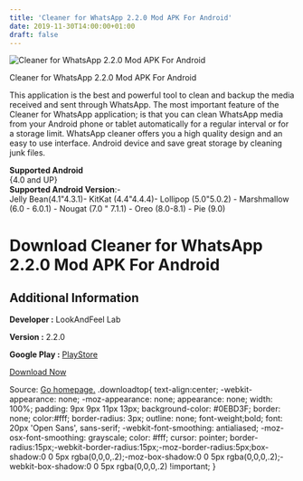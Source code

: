 ```yaml
---
title: 'Cleaner for WhatsApp 2.2.0 Mod APK For Android'
date: 2019-11-30T14:00:00+01:00
draft: false
---
```


![Cleaner for WhatsApp 2.2.0 Mod APK For Android](https://i2.wp.com/apkhome.net/wp-content/uploads/2019/11/Cleaner-for-WhatsApp-2.2.0-Mod.png "Cleaner for WhatsApp 2.2.0 Mod APK For Android")

  

Cleaner for WhatsApp 2.2.0 Mod APK For Android

This application is the best and powerful tool to clean and backup the media received and sent through WhatsApp. The most important feature of the Cleaner for WhatsApp application; is that you can clean WhatsApp media from your Android phone or tablet automatically for a regular interval or for a storage limit. WhatsApp cleaner offers you a high quality design and an easy to use interface. Android device and save great storage by cleaning junk files.

**Supported Android**  
{4.0 and UP}  
**Supported Android Version**:-  
Jelly Bean(4.1"4.3.1)- KitKat (4.4"4.4.4)- Lollipop (5.0"5.0.2) - Marshmallow (6.0 - 6.0.1) - Nougat (7.0 " 7.1.1) - Oreo (8.0-8.1) - Pie (9.0)

Download Cleaner for WhatsApp 2.2.0 Mod APK For Android
=======================================================

Additional Information
----------------------

**Developer :** LookAndFeel Lab

**Version :** 2.2.0

**Google Play :** [PlayStore](https://play.google.com/store/apps/details?id=com.lookandfeel.cleanerforwhatsapp)

  

[Download Now](https://store4app.co/post/cleaner-for-whatsapp-2-2-0-mod-apk-for-android_1575106590)

  
Source: [Go homepage.](https://store4app.co/post/cleaner-for-whatsapp-2-2-0-mod-apk-for-android_1575106590) .downloadtop{ text-align:center; -webkit-appearance: none; -moz-appearance: none; appearance: none; width: 100%; padding: 9px 9px 11px 13px; background-color: #0EBD3F; border: none; color:#fff; border-radius: 3px; outline: none; font-weight;bold; font: 20px 'Open Sans', sans-serif; -webkit-font-smoothing: antialiased; -moz-osx-font-smoothing: grayscale; color: #fff; cursor: pointer; border-radius:15px;-webkit-border-radius:15px;-moz-border-radius:5px;box-shadow:0 0 5px rgba(0,0,0,.2);-moz-box-shadow:0 0 5px rgba(0,0,0,.2);-webkit-box-shadow:0 0 5px rgba(0,0,0,.2) !important; }